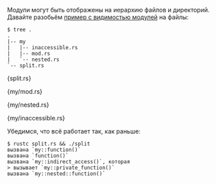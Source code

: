 Модули могут быть отображены на иерархию файлов и директорий. 
Давайте разобьём [пример с видимостью модулей][visibility] на файлы:

```
$ tree .
.
|-- my
|   |-- inaccessible.rs
|   |-- mod.rs
|   `-- nested.rs
`-- split.rs
```

{split.rs}

{my/mod.rs}

{my/nested.rs}

{my/inaccessible.rs}

Убедимся, что всё работает так, как раньше:

```
$ rustc split.rs && ./split
вызвана `my::function()`
вызвана `function()`
вызвана `my::indirect_access()`, которая
> вызывает `my::private_function()`
вызвана `my::nested::function()`
```

[visibility]: /mod/visibility.html
